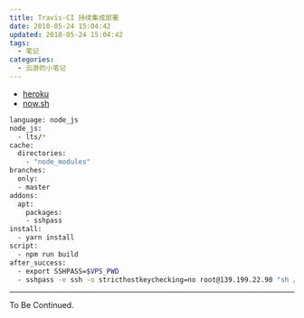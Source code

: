 ```yaml
---
title: Travis-CI 持续集成部署
date: 2018-05-24 15:04:42
updated: 2018-05-24 15:04:42
tags:
  - 笔记
categories:
  - 云游的小笔记
---
```


<!-- more -->

- [heroku](https://www.heroku.com/)
- [now.sh](https://zeit.co/now)

```sh
language: node_js
node_js:
  - lts/*
cache:
  directories:
    - "node_modules"
branches:
  only:
  - master
addons:
  apt:
    packages:
    - sshpass
install:
  - yarn install
script:
  - npm run build
after_success:
  - export SSHPASS=$VPS_PWD
  - sshpass -e ssh -o stricthostkeychecking=no root@139.199.22.90 "sh /data/wwwroot/coc.yunyoujun.cn/deploy-ci.sh $TOKEN"
```

---

To Be Continued.
